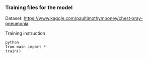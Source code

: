 ### Training files for the model

Dataset: https://www.kaggle.com/paultimothymooney/chest-xray-pneumonia

Training instruction

	python
	from main import *
	train()
